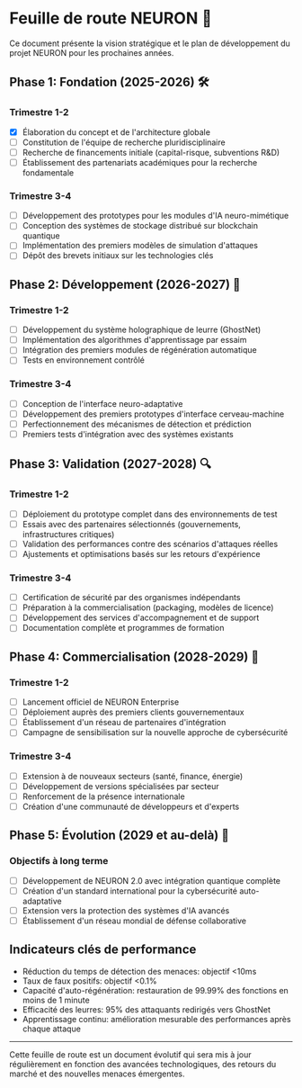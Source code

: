 # Feuille de route NEURON 🧠

Ce document présente la vision stratégique et le plan de développement du projet NEURON pour les prochaines années.

## Phase 1: Fondation (2025-2026) 🛠️

### Trimestre 1-2
- [x] Élaboration du concept et de l'architecture globale
- [ ] Constitution de l'équipe de recherche pluridisciplinaire
- [ ] Recherche de financements initiale (capital-risque, subventions R&D)
- [ ] Établissement des partenariats académiques pour la recherche fondamentale

### Trimestre 3-4
- [ ] Développement des prototypes pour les modules d'IA neuro-mimétique
- [ ] Conception des systèmes de stockage distribué sur blockchain quantique
- [ ] Implémentation des premiers modèles de simulation d'attaques
- [ ] Dépôt des brevets initiaux sur les technologies clés

## Phase 2: Développement (2026-2027) 🧪

### Trimestre 1-2
- [ ] Développement du système holographique de leurre (GhostNet)
- [ ] Implémentation des algorithmes d'apprentissage par essaim
- [ ] Intégration des premiers modules de régénération automatique
- [ ] Tests en environnement contrôlé

### Trimestre 3-4
- [ ] Conception de l'interface neuro-adaptative
- [ ] Développement des premiers prototypes d'interface cerveau-machine
- [ ] Perfectionnement des mécanismes de détection et prédiction
- [ ] Premiers tests d'intégration avec des systèmes existants

## Phase 3: Validation (2027-2028) 🔍

### Trimestre 1-2
- [ ] Déploiement du prototype complet dans des environnements de test
- [ ] Essais avec des partenaires sélectionnés (gouvernements, infrastructures critiques)
- [ ] Validation des performances contre des scénarios d'attaques réelles
- [ ] Ajustements et optimisations basés sur les retours d'expérience

### Trimestre 3-4
- [ ] Certification de sécurité par des organismes indépendants
- [ ] Préparation à la commercialisation (packaging, modèles de licence)
- [ ] Développement des services d'accompagnement et de support
- [ ] Documentation complète et programmes de formation

## Phase 4: Commercialisation (2028-2029) 🚀

### Trimestre 1-2
- [ ] Lancement officiel de NEURON Enterprise
- [ ] Déploiement auprès des premiers clients gouvernementaux
- [ ] Établissement d'un réseau de partenaires d'intégration
- [ ] Campagne de sensibilisation sur la nouvelle approche de cybersécurité

### Trimestre 3-4
- [ ] Extension à de nouveaux secteurs (santé, finance, énergie)
- [ ] Développement de versions spécialisées par secteur
- [ ] Renforcement de la présence internationale
- [ ] Création d'une communauté de développeurs et d'experts

## Phase 5: Évolution (2029 et au-delà) 🌱

### Objectifs à long terme
- [ ] Développement de NEURON 2.0 avec intégration quantique complète
- [ ] Création d'un standard international pour la cybersécurité auto-adaptative
- [ ] Extension vers la protection des systèmes d'IA avancés
- [ ] Établissement d'un réseau mondial de défense collaborative

## Indicateurs clés de performance

- Réduction du temps de détection des menaces: objectif <10ms
- Taux de faux positifs: objectif <0.1%
- Capacité d'auto-régénération: restauration de 99.99% des fonctions en moins de 1 minute
- Efficacité des leurres: 95% des attaquants redirigés vers GhostNet
- Apprentissage continu: amélioration mesurable des performances après chaque attaque

---

Cette feuille de route est un document évolutif qui sera mis à jour régulièrement en fonction des avancées technologiques, des retours du marché et des nouvelles menaces émergentes.
